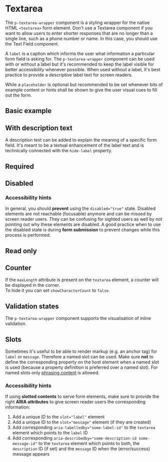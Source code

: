 # Textarea

The `p-textarea-wrapper` component is a styling wrapper for the native HTML `<textarea>` form element. Don't use a
Textarea component if you want to allow users to enter shorter responses that are no longer than a single line, such as
a phone number or name. In this case, you should use the Text Field component.

A `label` is a caption which informs the user what information a particular form field is asking for. The
`p-textarea-wrapper` component can be used with or without a label but it's recommended to keep the label visible for
better accessibility whenever possible. When used without a label, it's best practice to provide a descriptive label
text for screen readers.

While a `placeholder` is optional but recommended to be set whenever bits of example content or hints shall be shown to
give the user visual cues to fill out the form.

<TableOfContents></TableOfContents>

## Basic example

<Playground :markup="hideLabelMarkup" :config="config">
  <SelectOptions v-model="hideLabel" :values="hideLabels" name="hideLabel"></SelectOptions>
</Playground>

## With description text

A description text can be added to explain the meaning of a specific form field. It's meant to be a textual enhancement
of the label text and is technically connected with the `hide-label` property.

<Playground :markup="withDescriptionText" :config="config"></Playground>

## Required

<Playground :markup="required" :config="config"></Playground>

## Disabled

<Playground :markup="disabled" :config="config"></Playground>

### <A11yIcon></A11yIcon> Accessibility hints

In general, you should **prevent** using the `disabled="true"` state. Disabled elements are not reachable (focusable)
anymore and can be missed by screen reader users. They can be confusing for sighted users as well by not pointing out
why these elements are disabled. A good practice when to use the disabled state is during **form submission** to prevent
changes while this process is performed.

## Read only

<Playground :markup="readonly" :config="config"></Playground>

## Counter

If the `maxLength` attribute is present on the `textarea` element, a counter will be displayed in the corner.  
To hide it you can set `showCharacterCount` to `false`.

<Playground :markup="counter" :config="config"></Playground>

## Validation states

The `p-textarea-wrapper` component supports the visualisation of inline validation.

<Playground :markup="stateMarkup" :config="config">
  <SelectOptions v-model="state" :values="states" name="state"></SelectOptions>
</Playground>

## Slots

Sometimes it's useful to be able to render markup (e.g. an anchor tag) for `label` or `message`. Therefore a named slot
can be used. Make sure **not** to define the corresponding property on the host element when a named slot is used
(because a property definition is preferred over a named slot). For named slots only
[phrasing content](https://developer.mozilla.org/en-US/docs/Web/Guide/HTML/Content_categories#Phrasing_content) is
allowed.

<Playground :markup="slots" :config="config"></Playground>

### <A11yIcon></A11yIcon> Accessibility hints

If using **slotted contents** to serve form elements, make sure to provide the right **ARIA attributes** to give screen
reader users the corresponding information:

1. Add a unique ID to the `slot="label"` element
1. Add a unique ID to the `slot="message"` element (if they are created)
1. Add corresponding `aria-labelledby="some-label-id"` to the `textarea` element which points to the `label` ID
1. Add corresponding `aria-describedby="some-description-id some-message-id"` to the `textarea` element which points to
   both, the `description` ID (if set) and the `message` ID when the (error/success) message appears

<script lang="ts">
import Vue from 'vue';  
import Component from 'vue-class-component';
import { FORM_STATES } from '../../utils'; 

@Component
export default class Code extends Vue {
  config = { themeable: true, spacing: 'block' };

  hideLabel = false;
  hideLabels = [false, true, '{ base: true, l: false }'];
  get hideLabelMarkup() {
    return `<p-textarea-wrapper label="Some label" hide-label="${this.hideLabel}">
  <textarea name="some-name"></textarea>
</p-textarea-wrapper>
<p-textarea-wrapper label="Some label" hide-label="${this.hideLabel}">
  <textarea name="some-name" placeholder="Some placeholder"></textarea>
</p-textarea-wrapper>`;
  }

  withDescriptionText =
`<p-textarea-wrapper label="Some label" description="Some description">
  <textarea name="some-name"></textarea>
</p-textarea-wrapper>`;

  required =
`<p-textarea-wrapper label="Some label">
  <textarea name="some-name" required>Some value</textarea>
</p-textarea-wrapper>`;

  disabled =
`<p-textarea-wrapper label="Some label">
  <textarea name="some-name" disabled>Some value</textarea>
</p-textarea-wrapper>`;

  readonly =
`<p-textarea-wrapper label="Some label">
  <textarea name="some-name" readonly>Some value</textarea>
</p-textarea-wrapper>`;

  counter =
`<p-textarea-wrapper label="Some label">
  <textarea name="some-name" maxlength="200">Some value</textarea>
</p-textarea-wrapper>
<p-textarea-wrapper label="Some label" show-character-count="false">
  <textarea name="some-name" maxlength="200">Some value</textarea>
</p-textarea-wrapper>`;

  state = 'error';
  states = FORM_STATES;
  get stateMarkup() {
    const attr = `message="${this.state !== 'none' ? `Some ${this.state} validation message.` : ''}"`;
    return `<p-textarea-wrapper label="Some label" state="${this.state}" ${attr}>
  <textarea aria-invalid="${this.state === 'error'}" name="some-name">Some value</textarea>
</p-textarea-wrapper>`;
    }
    
  slots = `<p-textarea-wrapper state="error">
  <span slot="label" id="some-label-id">Some label with a <a href="https://designsystem.porsche.com">link</a>.</span>
  <span slot="description" id="some-description-id">Some description with a <a href="https://designsystem.porsche.com">link</a>.</span>
  <textarea name="some-name" aria-labelledby="some-label-id" aria-describedby="some-description-id some-message-id"></textarea>
  <span slot="message" id="some-message-id">Some error message with a <a href="https://designsystem.porsche.com">link</a>.</span>
</p-textarea-wrapper>`;
}
</script>

